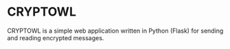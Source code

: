 # CRYPTOWL
CRYPTOWL is a simple web application written in Python (Flask) for sending and reading encrypted messages.
